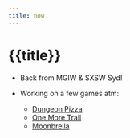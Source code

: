 ```yaml
---
title: now
---
```

# {{title}}
- Back from MGIW & SXSW Syd!

- Working on a few games atm:
    - [Dungeon Pizza](https://store.steampowered.com/app/3834910/Dungeon_Pizza/)
    - [One More Trail](https://store.steampowered.com/app/4027330/One_More_Trail/)
    - [Moonbrella](https://store.steampowered.com/app/3433800/Moonbrella/)
